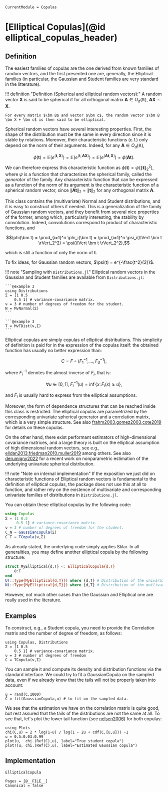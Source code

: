 ```@meta
CurrentModule = Copulas
```
# [Elliptical Copulas](@id elliptical_copulas_header)

## Definition

The easiest families of copulas are the one derived from known families of random vectors, and the first presented one are, generally, the Elliptical families (in particular, the Gaussian and Student families are very standard in the litterature). 

!!! definition "Definition (Spherical and elliptical random vectors):" 
    A random vector $\bm X$ is said to be spherical if for all orthogonal matrix $\bm A \in O_d(\mathbb R)$, $\bm A\bm X \sim \bm X$. 

    For every matrix $\bm B$ and vector $\bm c$, the random vector $\bm B \bm X + \bm c$ is then said to be elliptical.


Spherical random vectors have several interesting properties. First, the shape of the distribution must be the same in every direction since it is stable by rotations. Moreover, their characteristic functions (c.f.) only depend on the norm of their arguments. Indeed, for any $\bm A \in O_d(\mathbb R)$, 
```math
\phi(\bm t) = \mathbb E\left(e^{\langle \bm t, \bm X \rangle}\right)= \mathbb E\left(e^{\langle \bm t, \bm A\bm X \rangle}\right) = \mathbb E\left(e^{\langle \bm A\bm t, \bm X \rangle}\right) = \phi(\bm A\bm t).
```

We can therefore express this characteristic function as $\phi(\bm t) = \psi(\lVert \bm t \rVert_2^2)$, where $\psi$ is a function that characterizes the spherical family, called the *generator* of the family. Any characteristic function that can be expressed as a function of the norm of its argument is the characteristic function of a spherical random vector, since $\lVert \bm A \bm t \rVert_2 = \lVert \bm t \rVert_2$ for any orthogonal matrix $\bm A$. 

This class contains the (multivariate) Normal and Student distributions, and it is easy to construct others if needed. This is a generalization of the family of Gaussian random vectors, and they benefit from several nice properties of the former, among which, particularly interesting, the stability by convolution. Indeed, convolutions correspond to product of characteristic functions, and
```math
\phi(\bm t) = \prod_{i=1}^n \phi_i(\bm t) = \prod_{i=1}^n \psi_i(\lVert \bm t \rVert_2^2) = \psi(\lVert \bm t \rVert_2^2),
```
which is still a function of only the norm of $\bm t$. 

To fix ideas, for Gaussian random vectors, $\psi(t) = e^{-\frac{t^2}{2}}$.

!!! note "Sampling with `Distributions.jl`"
    Elliptical random vectors in the Gaussian and Student families are available from `Distributions.jl`:

    ```@example 3
    using Distributions
    Σ = [1 0.5
        0.5 1] # variance-covariance matrix.
    ν = 3 # number of degrees of freedom for the student.
    N = MvNormal(Σ)
    ```

    ```@example 3
    T = MvTDist(ν,Σ)
    ```



Elliptical copulas are simply copulas of elliptical distributions. This simplicity of definition is paid for in the expression of the copulas itself: the obtained function has usually no better expression than: 
```math
C = F \circ (F_1^{-1},...,F_d^{-1}),
```
where $F_i^{-1}$ denotes the almost-inverse of $F_i$, that is: 
```math
\forall u \in [0,1],\;F_i^{-1}(u) = \inf\left\{x :\, F_i(x) \ge u\right\},
```
and $F_i$ is usually hard to express from the elliptical assumptions.

Moreover, the form of dependence structures that can be reached inside this class is restricted. The elliptical copulas are parametrized by the corresponding univariate spherical generator and a correlation matrix, which is a very simple structure. See also [frahm2003,gomez2003,cote2019](@cite) for details on these copulas. 

On the other hand, there exist performant estimators of high-dimensional covariance matrices, and a large theory is built on the elliptical assumption of high dimensional random vectors, see e.g., [elidan2013,friedman2010,muller2019](@cite) among others. See also [derumigny2022](@cite) for a recent work on nonparametric estimation of the underlying univariate spherical distribution. 


!!! note "Note on internal implementation"
    If the exposition we just did on characteristic functions of Elliptical random vectors is fundamental to the definition of elliptical copulas, the package does not use this at all to function, and rather rely on the existence of multivariate and corresponding univariate families of distributions in `Distributions.jl`. 


You can obtain these elliptical copulas by the following code: 
```julia
using Copulas
Σ = [1 0.5
     0.5 1] # variance-covariance matrix.
ν = 3 # number of degrees of freedom for the student.
C_N = GaussianCopula(Σ)
C_T = TCopula(ν,Σ)
```

As already stated, the underlying code simply applies Sklar. In all generalities, you may define another elliptical copula by the following structure: 

```julia
struct MyElliptical{d,T} <: EllipticalCopula{d,T}
    θ:T
end
U(::Type{MyElliptical{d,T}}) where {d,T} # Distribution of the univaraite marginals, Normal() for the Gaussian case. 
N(::Type{MyElliptical{d,T}}) where {d,T} # Distribution of the mutlivariate random vector, MvNormal(\Sigma) for the Gaussian case. 
```

However, not much other cases than the Gaussian and Elliptical one are really used in the literature.

## Examples

To construct, e.g., a Student copula, you need to provide the Correlation matrix and the number of degree of freedom, as follows: 

```@example 4
using Copulas, Distributions
Σ = [1 0.5
    0.5 1] # variance-covariance matrix.
ν = 3 # number of degrees of freedom
C = TCopula(ν,Σ)
```

You can sample it and compute its density and distribution functions via the standard interface. We could try to fit a GaussianCopula on the sampled data, even if we already know that the tails will not be properly taken into account: 

```@example 4
u = rand(C,1000)
Ĉ = fit(GaussianCopula,u) # to fit on the sampled data. 
```

We see that the estimation we have on the correlation matrix is quite good, but rest assured that the tails of the distributions are not the same at all. To see that, let's plot the lower tail function (see [nelsen2006](@cite)) for both copulas: 

```@example 4
using Plots
chi(C,u) = 2 * log(1-u) / log(1 - 2u + cdf(C,[u,u])) -1
u = 0.5:0.03:0.99
plot(u,  chi.(Ref(C),u), label="True student copula")
plot!(u, chi.(Ref(Ĉ),u), label="Estimated Gaussian copula")
``` 

## Implementation

```@docs
EllipticalCopula
```


```@bibliography
Pages = [@__FILE__]
Canonical = false
```
